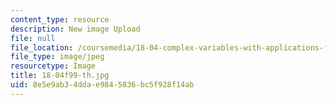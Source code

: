 ```yaml
---
content_type: resource
description: New image Upload
file: null
file_location: /coursemedia/18-04-complex-variables-with-applications-fall-1999/8e5e9ab34ddae9845836bc5f928f14ab_18-04f99-th.jpg
file_type: image/jpeg
resourcetype: Image
title: 18-04f99-th.jpg
uid: 8e5e9ab3-4dda-e984-5836-bc5f928f14ab
---
```

